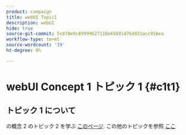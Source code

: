 ```yaml
---
product: campaign
title: webUI Topic1
description: webUI
hide: true
source-git-commit: 5c070e9c89999627110e65691d76dd31acc95bea
workflow-type: tm+mt
source-wordcount: '19'
ht-degree: 0%

---
```


# webUI Concept 1 トピック 1 {#c1t1}

## トピック 1 について

の概念 2 のトピック 2 を学ぶ [このページ](../concept2/topic2.md).
この他のトピックを参照 [ここ](../../automation/workflow/about-workflows.md)